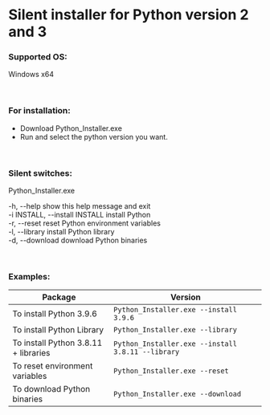 # Silent installer for Python version 2 and 3

### Supported OS:
Windows x64

<br>

### For installation:
* Download Python_Installer.exe
* Run and select the python version you want.

<br>  

### Silent switches:
Python_Installer.exe

-h, --help            show this help message and exit  
-i INSTALL, --install INSTALL
                      install Python  
-r, --reset           reset Python environment variables  
-l, --library         install Python library  
-d, --download        download Python binaries  

<br>  

### Examples:  
| Package |Version |
| ---          |     ---      |
| To install Python 3.9.6 | `Python_Installer.exe --install 3.9.6` |
| To install Python Library | `Python_Installer.exe --library` |
| To install Python 3.8.11 + libraries | `Python_Installer.exe --install 3.8.11 --library` |
| To reset environment variables | `Python_Installer.exe --reset` |
| To download Python binaries | `Python_Installer.exe --download` |